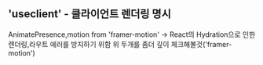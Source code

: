 ## 'useclient' - 클라이언트 렌더링 명시
AnimatePresence,motion from 'framer-motion'
-> React의 Hydration으로 인한 렌더링,라우트 에러를 방지하기 위함
위 두개를 좀더 깊이 체크해볼것('framer-motion')